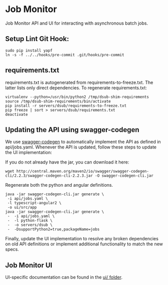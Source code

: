 # Job Monitor

Job Monitor API and UI for interacting with asynchronous batch jobs.

## Setup Lint Git Hook:
```
sudo pip install yapf
ln -s -f ../../hooks/pre-commit .git/hooks/pre-commit
```

## requirements.txt

requirements.txt is autogenerated from requirements-to-freeze.txt. The latter
lists only direct dependencies. To regenerate requirements.txt:

```
virtualenv --python=/usr/bin/python2 /tmp/dsub-shim-requirements
source /tmp/dsub-shim-requirements/bin/activate
pip install -r servers/dsub/requirements-to-freeze.txt
pip freeze | sort > servers/dsub/requirements.txt
deactivate
```

## Updating the API using swagger-codegen

We use [swagger-codegen](https://github.com/swagger-api/swagger-codegen) to automatically implement the API as defined in api/jobs.yaml.
Whenever the API is updated, follow these steps to update the UI implementation:

If you do not already have the jar, you can download it here:
```
wget http://central.maven.org/maven2/io/swagger/swagger-codegen-cli/2.2.3/swagger-codegen-cli-2.2.3.jar -O swagger-codegen-cli.jar
```

Regenerate both the python and angular definitions.
```
java -jar swagger-codegen-cli.jar generate \
 -i api/jobs.yaml \
 -l typescript-angular2 \
 -o ui/src/app
java -jar swagger-codegen-cli.jar generate \
 -  -i api/jobs.yaml \
 -  -l python-flask \
 -  -o servers/dsub \
 -  -DsupportPython2=true,packageName=jobs
```

Finally, update the UI implementation to resolve any broken dependencies on old API definitions or implement additional functionality to match the new specs.

## Job Monitor UI

UI-specific documentation can be found in the [ui/ folder](ui/README.md).